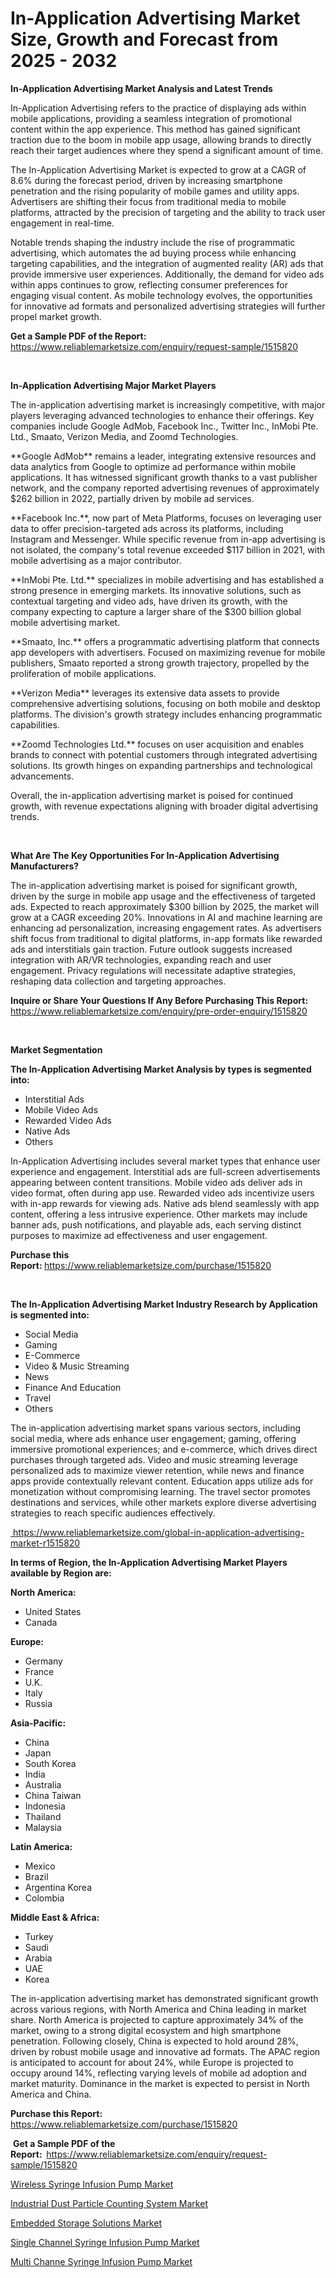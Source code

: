 <p><h1>In-Application Advertising Market Size, Growth and Forecast from 2025 - 2032</h1></p><p><strong>In-Application Advertising Market Analysis and Latest Trends</strong></p>
<p><p>In-Application Advertising refers to the practice of displaying ads within mobile applications, providing a seamless integration of promotional content within the app experience. This method has gained significant traction due to the boom in mobile app usage, allowing brands to directly reach their target audiences where they spend a significant amount of time.</p><p>The In-Application Advertising Market is expected to grow at a CAGR of 8.6% during the forecast period, driven by increasing smartphone penetration and the rising popularity of mobile games and utility apps. Advertisers are shifting their focus from traditional media to mobile platforms, attracted by the precision of targeting and the ability to track user engagement in real-time. </p><p>Notable trends shaping the industry include the rise of programmatic advertising, which automates the ad buying process while enhancing targeting capabilities, and the integration of augmented reality (AR) ads that provide immersive user experiences. Additionally, the demand for video ads within apps continues to grow, reflecting consumer preferences for engaging visual content. As mobile technology evolves, the opportunities for innovative ad formats and personalized advertising strategies will further propel market growth.</p></p>
<p><strong>Get a Sample PDF of the Report:&nbsp;</strong> <a href="https://www.reliablemarketsize.com/enquiry/request-sample/1515820?utm_campaign=1898&utm_medium=2&utm_source=Github&utm_content=ia&utm_term=29032025&utm_id=in-application-advertising">https://www.reliablemarketsize.com/enquiry/request-sample/1515820</a></p>
<p>&nbsp;</p>
<p><strong>In-Application Advertising Major Market Players</strong></p>
<p><p>The in-application advertising market is increasingly competitive, with major players leveraging advanced technologies to enhance their offerings. Key companies include Google AdMob, Facebook Inc., Twitter Inc., InMobi Pte. Ltd., Smaato, Verizon Media, and Zoomd Technologies.</p><p>**Google AdMob** remains a leader, integrating extensive resources and data analytics from Google to optimize ad performance within mobile applications. It has witnessed significant growth thanks to a vast publisher network, and the company reported advertising revenues of approximately $262 billion in 2022, partially driven by mobile ad services.</p><p>**Facebook Inc.**, now part of Meta Platforms, focuses on leveraging user data to offer precision-targeted ads across its platforms, including Instagram and Messenger. While specific revenue from in-app advertising is not isolated, the company's total revenue exceeded $117 billion in 2021, with mobile advertising as a major contributor.</p><p>**InMobi Pte. Ltd.** specializes in mobile advertising and has established a strong presence in emerging markets. Its innovative solutions, such as contextual targeting and video ads, have driven its growth, with the company expecting to capture a larger share of the $300 billion global mobile advertising market.</p><p>**Smaato, Inc.** offers a programmatic advertising platform that connects app developers with advertisers. Focused on maximizing revenue for mobile publishers, Smaato reported a strong growth trajectory, propelled by the proliferation of mobile applications.</p><p>**Verizon Media** leverages its extensive data assets to provide comprehensive advertising solutions, focusing on both mobile and desktop platforms. The division's growth strategy includes enhancing programmatic capabilities.</p><p>**Zoomd Technologies Ltd.** focuses on user acquisition and enables brands to connect with potential customers through integrated advertising solutions. Its growth hinges on expanding partnerships and technological advancements.</p><p>Overall, the in-application advertising market is poised for continued growth, with revenue expectations aligning with broader digital advertising trends.</p></p>
<p>&nbsp;</p>
<p><strong>What Are The Key Opportunities For In-Application Advertising Manufacturers?</strong></p>
<p><p>The in-application advertising market is poised for significant growth, driven by the surge in mobile app usage and the effectiveness of targeted ads. Expected to reach approximately $300 billion by 2025, the market will grow at a CAGR exceeding 20%. Innovations in AI and machine learning are enhancing ad personalization, increasing engagement rates. As advertisers shift focus from traditional to digital platforms, in-app formats like rewarded ads and interstitials gain traction. Future outlook suggests increased integration with AR/VR technologies, expanding reach and user engagement. Privacy regulations will necessitate adaptive strategies, reshaping data collection and targeting approaches.</p></p>
<p><strong>Inquire or Share Your Questions If Any Before Purchasing This Report:</strong> <a href="https://www.reliablemarketsize.com/enquiry/pre-order-enquiry/1515820?utm_campaign=1898&utm_medium=2&utm_source=Github&utm_content=ia&utm_term=29032025&utm_id=in-application-advertising">https://www.reliablemarketsize.com/enquiry/pre-order-enquiry/1515820</a></p>
<p>&nbsp;</p>
<p><strong>Market Segmentation</strong></p>
<p><strong>The In-Application Advertising Market Analysis by types is segmented into:</strong></p>
<p><ul><li>Interstitial Ads</li><li>Mobile Video Ads</li><li>Rewarded Video Ads</li><li>Native Ads</li><li>Others</li></ul></p>
<p><p>In-Application Advertising includes several market types that enhance user experience and engagement. Interstitial ads are full-screen advertisements appearing between content transitions. Mobile video ads deliver ads in video format, often during app use. Rewarded video ads incentivize users with in-app rewards for viewing ads. Native ads blend seamlessly with app content, offering a less intrusive experience. Other markets may include banner ads, push notifications, and playable ads, each serving distinct purposes to maximize ad effectiveness and user engagement.</p></p>
<p><strong>Purchase this Report:&nbsp;</strong><a href="https://www.reliablemarketsize.com/purchase/1515820?utm_campaign=1898&utm_medium=2&utm_source=Github&utm_content=ia&utm_term=29032025&utm_id=in-application-advertising">https://www.reliablemarketsize.com/purchase/1515820</a></p>
<p>&nbsp;</p>
<p><strong>The In-Application Advertising Market Industry Research by Application is segmented into:</strong></p>
<p><ul><li>Social Media</li><li>Gaming</li><li>E-Commerce</li><li>Video & Music Streaming</li><li>News</li><li>Finance And Education</li><li>Travel</li><li>Others</li></ul></p>
<p><p>The in-application advertising market spans various sectors, including social media, where ads enhance user engagement; gaming, offering immersive promotional experiences; and e-commerce, which drives direct purchases through targeted ads. Video and music streaming leverage personalized ads to maximize viewer retention, while news and finance apps provide contextually relevant content. Education apps utilize ads for monetization without compromising learning. The travel sector promotes destinations and services, while other markets explore diverse advertising strategies to reach specific audiences effectively.</p></p>
<p><a href="https://www.reliablemarketsize.com/global-in-application-advertising-market-r1515820?utm_campaign=1898&utm_medium=2&utm_source=Github&utm_content=ia&utm_term=29032025&utm_id=in-application-advertising">&nbsp;https://www.reliablemarketsize.com/global-in-application-advertising-market-r1515820</a></p>
<p><strong>In terms of Region, the In-Application Advertising Market Players available by Region are:</strong></p>
<p>
    <p> <strong> North America: </strong>
        <ul>
            <li>United States</li>
            <li>Canada</li>
        </ul>
        </p> 
    <p> <strong> Europe: </strong>
        <ul>
            <li>Germany</li>
            <li>France</li>
            <li>U.K.</li>
            <li>Italy</li>
            <li>Russia</li>
        </ul>
        </p> 
    <p> <strong> Asia-Pacific: </strong>
        <ul>
            <li>China</li>
            <li>Japan</li>
            <li>South Korea</li>
            <li>India</li>
            <li>Australia</li>
            <li>China Taiwan</li>
            <li>Indonesia</li>
            <li>Thailand</li>
            <li>Malaysia</li>
        </ul>
        </p> 
    <p> <strong> Latin America: </strong>
        <ul>
            <li>Mexico</li>
            <li>Brazil</li>
            <li>Argentina Korea</li>
            <li>Colombia</li>
        </ul>
        </p> 
    <p> <strong> Middle East & Africa: </strong>
        <ul>
            <li>Turkey</li>
            <li>Saudi</li>
            <li>Arabia</li>
            <li>UAE</li>
            <li>Korea</li>
        </ul>
    </p>
    </p>
<p><p>The in-application advertising market has demonstrated significant growth across various regions, with North America and China leading in market share. North America is projected to capture approximately 34% of the market, owing to a strong digital ecosystem and high smartphone penetration. Following closely, China is expected to hold around 28%, driven by robust mobile usage and innovative ad formats. The APAC region is anticipated to account for about 24%, while Europe is projected to occupy around 14%, reflecting varying levels of mobile ad adoption and market maturity. Dominance in the market is expected to persist in North America and China.</p></p>
<p><strong>Purchase this Report: </strong><a href="https://www.reliablemarketsize.com/purchase/1515820?utm_campaign=1898&utm_medium=2&utm_source=Github&utm_content=ia&utm_term=29032025&utm_id=in-application-advertising">https://www.reliablemarketsize.com/purchase/1515820</a></p>
<p>&nbsp;<strong>Get a Sample PDF of the Report:&nbsp;&nbsp;</strong><a href="https://www.reliablemarketsize.com/enquiry/request-sample/1515820?utm_campaign=1898&utm_medium=2&utm_source=Github&utm_content=ia&utm_term=29032025&utm_id=in-application-advertising">https://www.reliablemarketsize.com/enquiry/request-sample/1515820</a></p>
<p><strong></strong></p>
<p><p><a href="https://github.com/rafiishibu00/Market-Research-Report-List-1/blob/main/wireless-syringe-infusion-pump-market.md?utm_campaign=1898&utm_medium=2&utm_source=Github&utm_content=ia&utm_term=29032025&utm_id=in-application-advertising">Wireless Syringe Infusion Pump Market</a></p><p><a href="https://github.com/pelegeazlie5/Market-Research-Report-List-1/blob/main/industrial-dust-particle-counting-system-market.md?utm_campaign=1898&utm_medium=2&utm_source=Github&utm_content=ia&utm_term=29032025&utm_id=in-application-advertising">Industrial Dust Particle Counting System Market</a></p><p><a href="https://github.com/paulierasho/Market-Research-Report-List-1/blob/main/embedded-storage-solutions-market.md?utm_campaign=1898&utm_medium=2&utm_source=Github&utm_content=ia&utm_term=29032025&utm_id=in-application-advertising">Embedded Storage Solutions Market</a></p><p><a href="https://github.com/poskaturovtl/Market-Research-Report-List-1/blob/main/single-channel-syringe-infusion-pump-market.md?utm_campaign=1898&utm_medium=2&utm_source=Github&utm_content=ia&utm_term=29032025&utm_id=in-application-advertising">Single Channel Syringe Infusion Pump Market</a></p><p><a href="https://github.com/duerknikko44/Market-Research-Report-List-1/blob/main/multi-channe-syringe-infusion-pump-market.md?utm_campaign=1898&utm_medium=2&utm_source=Github&utm_content=ia&utm_term=29032025&utm_id=in-application-advertising">Multi Channe Syringe Infusion Pump Market</a></p></p>